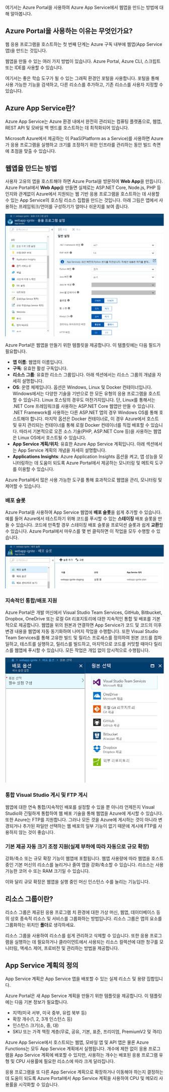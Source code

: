 여기서는 Azure Portal을 사용하여 Azure App Service에서 웹앱을 만드는 방법에 대해 알아봅니다.

## <a name="why-use-the-azure-portal"></a>Azure Portal을 사용하는 이유는 무엇인가요?

웹 응용 프로그램을 호스트하는 첫 번째 단계는 Azure 구독 내부에 웹앱(App Service 앱)을 만드는 것입니다.

웹앱을 만들 수 있는 여러 가지 방법이 있습니다. Azure Portal, Azure CLI, 스크립트 또는 IDE를 사용할 수 있습니다.

여기서는 좋은 학습 도구가 될 수 있는 그래픽 환경인 포털을 사용합니다. 포털을 통해 사용 가능한 기능을 검색하고, 다른 리소스를 추가하고, 기존 리소스를 사용자 지정할 수 있습니다.

## <a name="what-is-azure-app-service"></a>Azure App Service란?

Azure App Service는 Azure 환경 내에서 완전히 관리되는 컴퓨팅 플랫폼으로, 웹앱, REST API 및 모바일 백 엔드를 호스트하는 데 최적화되어 있습니다.

Microsoft Azure에서 제공하는 이 PaaS(Platform as a Service)를 사용하면 Azure가 응용 프로그램을 실행하고 크기를 조정하기 위한 인프라를 관리하는 동안 빌드 측면에 초점을 맞출 수 있습니다.

## <a name="how-to-create-a-web-app"></a>웹앱을 만드는 방법

사용자 고유의 앱을 호스트해야 하면 Azure Portal을 방문하여 **Web App**을 만듭니다. Azure Portal에서 **Web App**을 만들면 실제로는 ASP.NET Core, Node.js, PHP 등인지와 관계없이 Azure에서 지원되는 웹 기반 응용 프로그램을 호스트하는 데 사용할 수 있는 App Service의 호스팅 리소스 집합을 만드는 것입니다. 아래 그림은 앱에서 사용하는 프레임워크/언어를 구성하기가 얼마나 쉬운지를 보여 줍니다.

![웹앱 설정](../media/2-web-app-settings.png)

Azure Portal은 웹앱을 만들기 위한 템플릿을 제공합니다. 이 템플릿에는 다음 필드가 필요합니다.

- **앱 이름**: 웹앱의 이름입니다.
- **구독**: 유효한 활성 구독입니다.
- **리소스 그룹**: 유효한 리소스 그룹입니다. 아래 섹션에서는 리소스 그룹의 개념을 자세히 설명합니다.
- **OS**: 운영 체제입니다. 옵션은 Windows, Linux 및 Docker 컨테이너입니다. Windows에서는 다양한 기술을 기반으로 한 모든 유형의 응용 프로그램을 호스트할 수 있습니다. Linux 호스팅의 경우도 마찬가지입니다. 단, Linux를 통해서는 .NET Core 프레임워크를 사용하는 ASP.NET Core 웹앱만 만들 수 있습니다. .NET Framework를 사용하는 다른 ASP.NET 앱의 경우 Windows OS를 통해 호스트해야 합니다. 마지막 옵션은 Docker 컨테이너로, 이 경우 Azure에서 호스트 및 유지 관리되는 컨테이너를 통해 로컬 Docker 컨테이너를 직접 배포할 수 있습니다. 따라서 기본적으로 오픈 소스 기술(PHP, ASP.NET Core 등)을 사용하는 웹앱은 Linux OS에서 호스트될 수 있습니다.
- **App Service 계획/위치**: 유효한 Azure App Service 계획입니다. 아래 섹션에서는 App Service 계획의 개념을 자세히 설명합니다.
- **Applications Insights**: Azure Application Insights 옵션을 켜고, 앱 성능을 모니터링하는 데 도움이 되도록 Azure Portal에서 제공하는 모니터링 및 메트릭 도구를 이용할 수 있습니다.

Azure Portal에서 많은 사용 가능한 도구를 통해 효과적으로 웹앱을 관리, 모니터링 및 제어할 수 있습니다.

### <a name="deployment-slots"></a>배포 슬롯

Azure Portal을 사용하여 App Service 웹앱에 **배포 슬롯**을 쉽게 추가할 수 있습니다. 예를 들어 Azure에서 테스트하기 위해 코드를 푸시할 수 있는 **스테이징** 배포 슬롯을 만들 수 있습니다. 코드에 만족할 경우 스테이징 배포 슬롯을 프로덕션 슬롯과 쉽게 **교환**할 수 있습니다. Azure Portal에서 마우스를 몇 번 클릭하면 이 작업을 모두 수행할 수 있습니다.

![배포 슬롯](../media/2-deployment-slots.png)

### <a name="continuous-integrationdeployment-support"></a>지속적인 통합/배포 지원

Azure Portal은 개발 머신에서 Visual Studio Team Services, GitHub, Bitbucket, Dropbox, OneDrive 또는 로컬 Git 리포지토리에 대한 지속적인 통합 및 배포를 기본적으로 제공합니다. 웹앱을 위의 원본과 연결하면 App Service가 코드 및 코드의 이후 변경 내용을 웹앱에 자동 동기화하여 나머지 작업을 수행합니다. 또한 Visual Studio Team Services를 통해 고유한 빌드 및 릴리스 프로세스를 정의하여 원본 코드를 컴파일하고, 테스트를 실행하고, 릴리스를 빌드하고, 마지막으로 코드를 커밋할 때마다 릴리스를 웹앱에 푸시할 수 있습니다. 모든 작업은 개입 없이 암시적으로 수행됩니다.

![연속 통합 구성](../media/2-continuous-integration.PNG)

### <a name="integrated-visual-studio-publishing-and-ftp-publishing"></a>통합 Visual Studio 게시 및 FTP 게시

웹앱에 대한 연속 통합/지속적인 배포를 설정할 수 있을 뿐 아니라 언제든지 Visual Studio와 긴밀하게 통합하여 웹 배포 기술을 통해 웹앱을 Azure에 게시할 수 있습니다. 또한 Azure는 FTP를 지원합니다. 그러나 모든 것을 Azure에 게시하는 것이 아니라 변경되거나 추가된 파일만 선택하는 웹 배포의 일부 기능이 없기 때문에 게시에 FTP를 사용하지 않는 것이 좋습니다.

### <a name="built-in-auto-scale-support-automatic-scale-out-based-on-real-world-load"></a>기본 제공 자동 크기 조정 지원(실제 부하에 따라 자동으로 규모 확장)

강화/축소 또는 규모 확장 기능이 웹앱에 포함됩니다. 웹앱 사용량에 따라 웹앱을 호스트 중인 기본 머신의 리소스를 늘리거나 줄여 앱을 강화/축소할 수 있습니다. 리소스는 사용 가능한 코어 수 또는 RAM 크기일 수 있습니다.

이와 달리 규모 확장은 웹앱을 실행 중인 머신 인스턴스 수를 늘리는 기능입니다.

## <a name="what-is-a-resource-group"></a>리소스 그룹이란?

리소스 그룹은 제공된 응용 프로그램 치 환경에 대한 가상 머신, 웹앱, 데이터베이스 등의 상호 종속적 리소스 및 서비스를 그룹화하는 방법입니다. 리소스 그룹은 앱의 요소를 그룹화하는 위치인 **폴더**로 생각하세요.

리소스 그룹을 사용하여 리소스를 쉽게 관리하고 삭제할 수 있습니다. 또한 응용 프로그램을 실행하는 데 필요하거나 클라이언트에서 사용되는 리소스 컬렉션에 대한 청구를 모니터링, 액세스 제어, 프로비전 및 관리하는 방법을 제공합니다.

## <a name="what-is-an-app-service-plan"></a>App Service 계획의 정의

App Service 계획은 App Service 앱을 배포할 수 있는 실제 리소스 및 용량 집합입니다.

Azure Portal은 새 App Service 계획을 만들기 위한 템플릿을 제공합니다. 이 템플릿에는 다음 기본 정보가 필요합니다.

- 지역(미국 서부, 미국 중부, 유럽 북부 등)
- 확장 개수(1, 2, 3개 인스턴스 등)
- 인스턴스 크기(소, 중, 대)
- SKU 또는 가격 책정 계층(무료, 공유, 기본, 표준, 프리미엄, PremiumV2 및 격리)

Azure App Service에서 호스트되는 웹앱, 모바일 앱 및 API 앱은 물론 Azure Functions는 모두 App Service 계획에서 실행됩니다. 개수에 제한 없이 응용 프로그램을 App Service 계획에 배포할 수 있지만, 사용하는 개수는 배포된 응용 프로그램 유형 및 CPU 사용률에 필요한 리소스에 따라 크게 달라집니다.

응용 프로그램을 또 다른 App Service 계획으로 확장하거나 이동해야 하는지 결정하는 데 도움이 되도록 Azure Portal에서 App Service 계획을 사용하여 CPU 및 메모리 사용률을 시각화할 수 있습니다.
